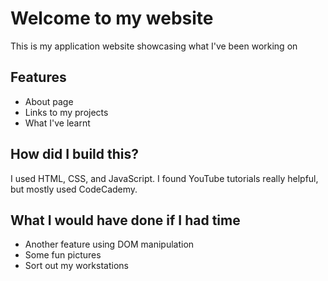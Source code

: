 # Welcome to my website

This is my application website showcasing what I've been working on 

## Features

- About page
- Links to my projects
- What I've learnt

## How did I build this?

I used HTML, CSS, and JavaScript. I found YouTube tutorials really helpful, but mostly used CodeCademy. 

## What I would have done if I had time

- Another feature using DOM manipulation
- Some fun pictures
- Sort out my workstations